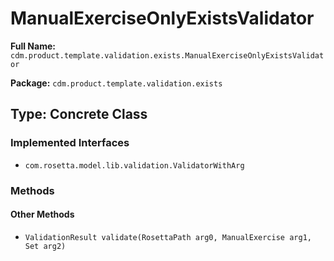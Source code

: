 # ManualExerciseOnlyExistsValidator

**Full Name:** `cdm.product.template.validation.exists.ManualExerciseOnlyExistsValidator`

**Package:** `cdm.product.template.validation.exists`

## Type: Concrete Class

### Implemented Interfaces

- `com.rosetta.model.lib.validation.ValidatorWithArg`

### Methods

#### Other Methods

- `ValidationResult validate(RosettaPath arg0, ManualExercise arg1, Set arg2)`

